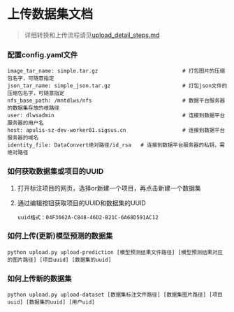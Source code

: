 # 上传数据集文档
> 详细转换和上传流程请见[upload_detail_steps.md](upload_detail_steps.md)

### 配置config.yaml文件
```shell script
image_tar_name: simple.tar.gz                           # 打包图片的压缩包名字，可随意指定
json_tar_name: simple_json.tar.gz                       # 打包json文件的压缩包名字，可随意指定
nfs_base_path: /mntdlws/nfs                             # 数据平台服务器的数据集存放的根路径
user: dlwsadmin                                         # 连接到数据平台服务器的用户名
host: apulis-sz-dev-worker01.sigsus.cn                  # 连接到数据平台服务器的域名
identity_file: DataConvert绝对路径/id_rsa   # 连接到数据平台服务器的私钥，需绝对路径
```

### 如何获取数据集或项目的UUID
1. 打开标注项目的网页，选择or新建一个项目，再点击新建一个数据集

2. 通过编辑按钮获取项目的UUID和数据集的UUID
    ``` 
    uuid格式：04F3662A-C848-46D2-B21C-6A68D591AC12
    ```

### 如何上传(更新)模型预测的数据集
```shell script
python upload.py upload-prediction [模型预测结果文件路径] [模型预测结果对应的图片路径] [项目uuid] [数据集的uuid]
```

### 如何上传新的数据集
```shell script
python upload.py upload-dataset [数据集标注文件路径] [数据集图片路径] [项目uuid] [数据集的uuid] [用户uid]
```
 
 

